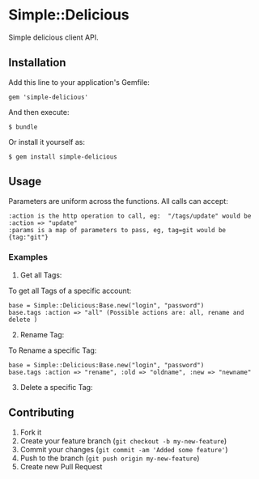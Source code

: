 # Simple::Delicious

Simple delicious client API.

## Installation

Add this line to your application's Gemfile:

    gem 'simple-delicious'

And then execute:

    $ bundle

Or install it yourself as:

    $ gem install simple-delicious

## Usage

Parameters are uniform across the functions. All calls can accept:

    :action is the http operation to call, eg:  "/tags/update" would be :action => "update"   
    :params is a map of parameters to pass, eg, tag=git would be {tag:"git"}

### Examples
1. Get all Tags:

To get all Tags of a specific account:

    base = Simple::Delicious:Base.new("login", "password")
    base.tags :action => "all" (Possible actions are: all, rename and delete )

    
2. Rename Tag:

To Rename a specific Tag:

    base = Simple::Delicious:Base.new("login", "password")
    base.tags :action => "rename", :old => "oldname", :new => "newname"

3. Delete a specific Tag:


## Contributing

1. Fork it
2. Create your feature branch (`git checkout -b my-new-feature`)
3. Commit your changes (`git commit -am 'Added some feature'`)
4. Push to the branch (`git push origin my-new-feature`)
5. Create new Pull Request
